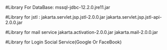 #Library For DataBase:
mssql-jdbc-12.2.0.jre11.jar

#Library for jstl :
jakarta.servlet.jsp.jstl-2.0.0.jar
jakarta.servlet.jsp.jstl-api-2.0.0.jar

#Library for mail service
jakarta.activation-2.0.0.jar
jakarta.mail-2.0.0.jar

#Library for Login Social Service(Google Or FaceBook)
